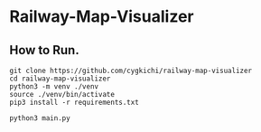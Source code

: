 # Railway-Map-Visualizer


## How to Run.
```
git clone https://github.com/cygkichi/railway-map-visualizer
cd railway-map-visualizer
python3 -m venv ./venv
source ./venv/bin/activate
pip3 install -r requirements.txt
```

```
python3 main.py
```
